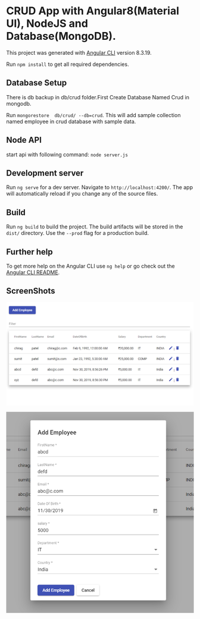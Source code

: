 # CRUD App with Angular8(Material UI), NodeJS and Database(MongoDB). 

This project was generated with [Angular CLI](https://github.com/angular/angular-cli) version 8.3.19. 

Run `npm install` to get all required dependencies. 

## Database Setup

There is db backup in db/crud folder.First Create Database Named Crud in mongodb.

Run `mongorestore  db/crud/ --db=crud`. This will add sample collection named employee in crud database with sample data.

## Node API

start api with following command:
`node server.js`

## Development server

Run `ng serve` for a dev server. Navigate to `http://localhost:4200/`. The app will automatically reload if you change any of the source files.

## Build

Run `ng build` to build the project. The build artifacts will be stored in the `dist/` directory. Use the `--prod` flag for a production build.

## Further help

To get more help on the Angular CLI use `ng help` or go check out the [Angular CLI README](https://github.com/angular/angular-cli/blob/master/README.md).

## ScreenShots

![alt text](https://raw.githubusercontent.com/chiragpatel273/angular-crud-nodejs-mongodb/master/src/assets/images/list.PNG)

![alt text](https://raw.githubusercontent.com/chiragpatel273/angular-crud-nodejs-mongodb/master/src/assets/images/Add.PNG)